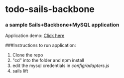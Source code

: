 # todo-sails-backbone
### a sample Sails+Backbone+MySQL application

Application demo: [Click here](http://hs-todo.herokuapp.com)

###Instructions to run application:

1. Clone the repo
2. "cd" into the folder and npm install
3. edit the mysql credentials in *config/adapters.js*
4. sails lift 
